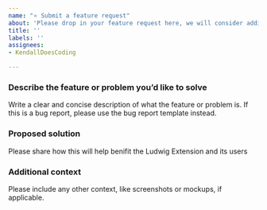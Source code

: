 ```yaml
---
name: "⭐ Submit a feature request"
about: 'Please drop in your feature request here, we will consider adding it to the extension, and will let you know our decision'
title: ''
labels: ''
assignees:
- KendallDoesCoding

---
```


### Describe the feature or problem you’d like to solve
Write a clear and concise description of what the feature or problem is. If this is a bug report, please use the bug report template instead.

### Proposed solution
Please share how this will help benifit the Ludwig Extension and its users

### Additional context
Please include any other context, like screenshots or mockups, if applicable.

